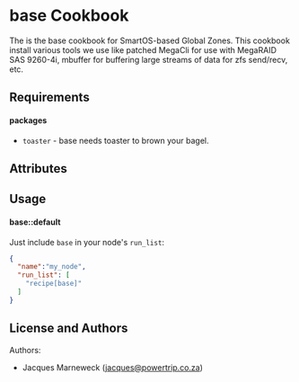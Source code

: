 base Cookbook
=============

The is the base cookbook for SmartOS-based Global Zones.  This cookbook install
various tools we use like patched MegaCli for use with MegaRAID SAS 9260-4i,
mbuffer for buffering large streams of data for zfs send/recv, etc.

Requirements
------------

#### packages
- `toaster` - base needs toaster to brown your bagel.

Attributes
----------

Usage
-----
#### base::default

Just include `base` in your node's `run_list`:

```json
{
  "name":"my_node",
  "run_list": [
    "recipe[base]"
  ]
}
```

License and Authors
-------------------
Authors:

 * Jacques Marneweck (jacques@powertrip.co.za)
